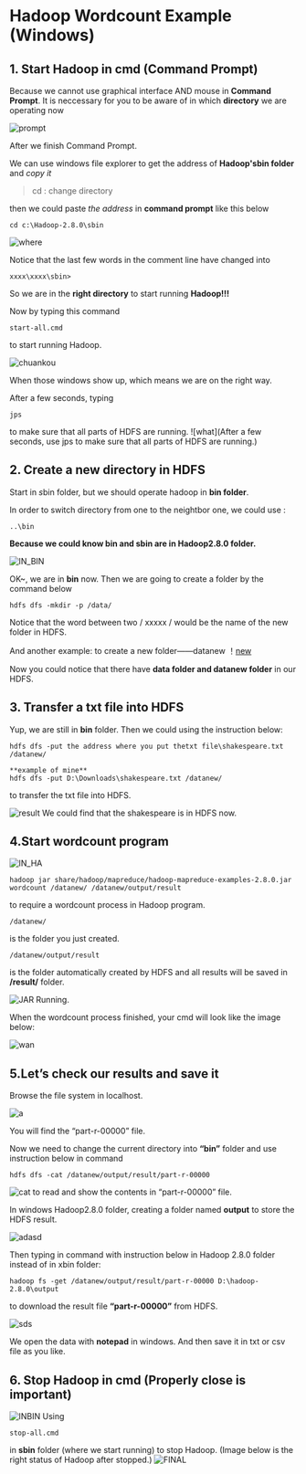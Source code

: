 # Hadoop Wordcount Example (Windows)

## 1. Start Hadoop in cmd (Command Prompt)

Because we cannot use graphical interface AND mouse in **Command Prompt**. It is neccessary for you to be aware of in which **directory** we are operating now

![prompt](https://github.com/MarcoXM/AppMatureTextmining/blob/master/graphes/q1command.png)

After we finish Command Prompt.

We can use windows file explorer to get the address of **Hadoop'sbin folder** and *copy it*

> cd : change directory

then we could paste *the address* in **command prompt** like this below

```
cd c:\Hadoop-2.8.0\sbin
```
![where](https://github.com/MarcoXM/AppMatureTextmining/blob/master/graphes/command_hadoop.png)

Notice that the last few words in the comment line have changed into 

```
xxxx\xxxx\sbin>
```
So we are in the **right directory** to start running **Hadoop!!!**

Now by typing this command
```
start-all.cmd 
```
to start running Hadoop.

![chuankou](https://github.com/MarcoXM/AppMatureTextmining/blob/master/graphes/3%20windows%20show.png)

When those windows show up, which means we are on the right way.

After a few seconds, typing
```
jps
```
to make sure that all parts of HDFS are running.
![what](After a few seconds, use jps to make sure that all parts of HDFS are running.)

## 2. Create a new directory in HDFS
Start in *s*bin folder, but we should operate hadoop in **bin folder**.

In order to switch directory from one to the neightbor one, we could use :
```
..\bin
```
**Because we could know bin and sbin are in Hadoop2.8.0 folder.**

![IN_BIN](https://github.com/MarcoXM/AppMatureTextmining/blob/master/graphes/in_.png)

OK~, we are in **bin** now. Then we are going to create a folder by the command below
```
hdfs dfs -mkdir -p /data/
```
Notice that the word between two / xxxxx / would be the name of the new folder in HDFS.

And another example: to create a new folder——datanew
！[new](https://github.com/MarcoXM/AppMatureTextmining/blob/master/graphes/NEW_2.png)

Now you could notice that there have **data folder and datanew folder** in our HDFS.

## 3. Transfer a txt file into HDFS

Yup, we are still in **bin** folder. Then we could using the instruction below:

```
hdfs dfs -put the address where you put thetxt file\shakespeare.txt /datanew/ 

**example of mine**
hdfs dfs -put D:\Downloads\shakespeare.txt /datanew/
```
to transfer the txt file into HDFS.

![result](https://github.com/MarcoXM/AppMatureTextmining/blob/master/graphes/result.png)
We could find that the shakespeare is in HDFS now.

## 4.Start wordcount program

![IN_HA](https://github.com/MarcoXM/AppMatureTextmining/blob/master/graphes/cd.png)
```
hadoop jar share/hadoop/mapreduce/hadoop-mapreduce-examples-2.8.0.jar wordcount /datanew/ /datanew/output/result
```
to require a wordcount process in Hadoop program.
```
/datanew/
```
is the folder you just created.
```
/datanew/output/result 
```
is the folder automatically created by HDFS and all results will be saved in **/result/** folder.

![JAR](https://github.com/MarcoXM/AppMatureTextmining/blob/master/graphes/jar.png)
Running.

When the wordcount process finished, your cmd will look like the image below:

![wan](https://github.com/MarcoXM/AppMatureTextmining/blob/master/graphes/running.png)

## 5.Let’s check our results and save it

Browse the file system in localhost.

![a](https://github.com/MarcoXM/AppMatureTextmining/blob/master/graphes/hd.png)

You will find the “part-r-00000” file.

Now we need to change the current directory into **“bin”** folder and use instruction below in command
```
hdfs dfs -cat /datanew/output/result/part-r-00000
```

![cat](https://github.com/MarcoXM/AppMatureTextmining/blob/master/graphes/cat.png)
to read and show the contents in “part-r-00000” file.

In windows Hadoop2.8.0 folder, creating a folder named **output** to store the HDFS result.

![adasd](https://github.com/MarcoXM/AppMatureTextmining/blob/master/graphes/outfo.png)


Then typing in command with instruction below in Hadoop 2.8.0 folder instead of in xbin folder:
```
hadoop fs -get /datanew/output/result/part-r-00000 D:\hadoop-2.8.0\output
```
to download the result file **“part-r-00000”** from HDFS.

![sds](https://github.com/MarcoXM/AppMatureTextmining/blob/master/graphes/store.png)

We open the data with **notepad** in windows. And then save it in txt or csv file as you like.



## 6. Stop Hadoop in cmd (Properly close is important)
![INBIN](https://github.com/MarcoXM/AppMatureTextmining/blob/master/graphes/stop.png)
Using
```
stop-all.cmd 
```
in **sbin** folder (where we start running) to stop Hadoop. (Image below is the right status of Hadoop after stopped.)
![FINAL](https://github.com/MarcoXM/AppMatureTextmining/blob/master/graphes/final.png)





